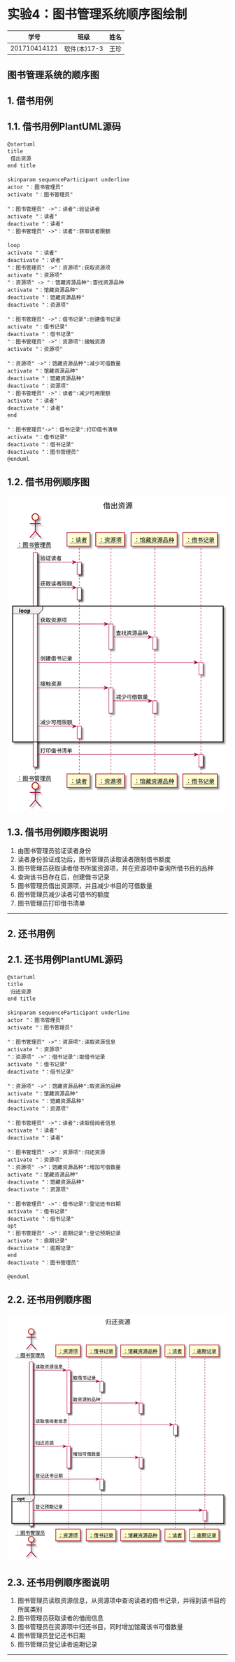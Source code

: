 # 实验4：图书管理系统顺序图绘制
| 学号         | 班级         | 姓名     |       
| ------------ | ------------ | -------- | 
| 201710414121 | 软件(本)17-3 | 王珍 | 

## 图书管理系统的顺序图

## 1. 借书用例
## 1.1. 借书用例PlantUML源码

``` sequence
@startuml
title
 借出资源
end title

skinparam sequenceParticipant underline
actor "：图书管理员"
activate "：图书管理员"

"：图书管理员" ->"：读者":验证读者
activate "：读者"
deactivate "：读者"
"：图书管理员" ->"：读者":获取读者限额

loop
activate "：读者"
deactivate "：读者"
"：图书管理员" ->"：资源项":获取资源项
activate "：资源项"
"：资源项" -> "：馆藏资源品种":查找资源品种
activate "：馆藏资源品种"
deactivate "：馆藏资源品种"
deactivate "：资源项"

"：图书管理员" ->"：借书记录":创建借书记录
activate "：借书记录"
deactivate "：借书记录"
"：图书管理员" ->"：资源项":接触资源
activate "：资源项"

"：资源项" ->"：馆藏资源品种":减少可借数量
activate "：馆藏资源品种"
deactivate "：馆藏资源品种"
deactivate "：资源项"
"：图书管理员" ->"：读者":减少可用限额
activate "：读者"
deactivate "：读者"
end

"：图书管理员"->"：借书记录":打印借书清单
activate "：借书记录"
deactivate "：借书记录"
deactivate "：图书管理员"
@enduml
```

## 1.2. 借书用例顺序图
![class](./img/借出.svg)

## 1.3. 借书用例顺序图说明
1. 由图书管理员验证读者身份
2. 读者身份验证成功后，图书管理员读取读者限制借书额度
3. 图书管理员获取读者借书所属资源项，并在资源项中查询所借书目的品种
4. 查询该书目存在后，创建借书记录
5. 图书管理员借出资源项，并且减少书目的可借数量
6. 图书管理员减少读者可借书的额度
7. 图书管理员打印借书清单

***

## 2. 还书用例
## 2.1. 还书用例PlantUML源码

``` sequence
@startuml
title
 归还资源
end title

skinparam sequenceParticipant underline
actor "：图书管理员"
activate "：图书管理员"

"：图书管理员" ->"：资源项":读取资源信息
activate "：资源项"
"：资源项" ->"：借书记录":取借书记录
activate "：借书记录"
deactivate "：借书记录"

"：资源项" ->"：馆藏资源品种":取资源的品种
activate "：馆藏资源品种"
deactivate "：馆藏资源品种"
deactivate "：资源项"

"：图书管理员" ->"：读者":读取借阅者信息
activate "：读者"
deactivate "：读者"

"：图书管理员" ->"：资源项":归还资源
activate "：资源项"
"：资源项" ->"：馆藏资源品种":增加可借数量
activate "：馆藏资源品种"
deactivate "：馆藏资源品种"
deactivate "：资源项"

"：图书管理员" ->"：借书记录":登记还书日期
activate "：借书记录"
deactivate "：借书记录"
opt
"：图书管理员" ->"：逾期记录":登记预期记录
activate "：逾期记录"
deactivate "：逾期记录"
end
deactivate "：图书管理员"

@enduml
```

## 2.2. 还书用例顺序图
![class](./img/yuqi.svg)

## 2.3. 还书用例顺序图说明
1. 图书管理员读取资源信息，从资源项中查询读者的借书记录，并得到该书目的所属类别
2. 图书管理员获取读者的借阅信息
3. 图书管理员在资源项中归还书目，同时增加馆藏该书可借数量
4. 图书管理员登记还书日期
5. 图书管理员登记读者逾期记录
***

